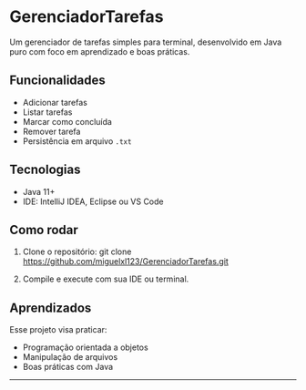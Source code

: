 # GerenciadorTarefas
Um gerenciador de tarefas simples para terminal, desenvolvido em Java puro com foco em aprendizado e boas práticas.

## Funcionalidades
- Adicionar tarefas
- Listar tarefas
- Marcar como concluída
- Remover tarefa
- Persistência em arquivo `.txt`

## Tecnologias
- Java 11+
- IDE: IntelliJ IDEA, Eclipse ou VS Code

## Como rodar
1. Clone o repositório:
git clone https://github.com/miguelxl123/GerenciadorTarefas.git

2. Compile e execute com sua IDE ou terminal.

## Aprendizados
Esse projeto visa praticar:
- Programação orientada a objetos
- Manipulação de arquivos
- Boas práticas com Java

---
